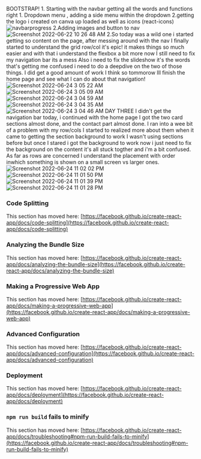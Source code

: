 BOOTSTRAP!
    1. Starting with the navbar getting all the words and functions right
        1. Dropdown menu , adding a side menu within the dropdown
        2.getting the logo i created on canva up loaded as well as icons (react-icons)
 ![navbarprogress](https://user-images.githubusercontent.com/103866435/174958375-b1734bf0-635e-4c6a-b207-df43ab759dd1.png)
 2.Adding images and button to nav
 ![Screenshot 2022-06-22 10 26 48 AM](https://user-images.githubusercontent.com/103866435/175054230-03c48214-a4f2-474e-bee7-7725093a589a.png)
 2.So today was a wild one i started getting so content on the page, after messing around with the nav I finally started to understand the grid row/col it's epic!
    it makes things so much easier and with that i understand the flexbox a bit more now
    I still need to fix my navigation bar its a mess 
    Also i need to fix the slideshow it's the words that's getting me confused i need to do a deepdive on the two of those things. I did get a good amount of work I think so tommorow Ill finish the home page and see what I can do about that navigation!
    ![Screenshot 2022-06-24 3 05 22 AM](https://user-images.githubusercontent.com/103866435/175482268-4101c212-04f5-4e79-b206-5efca57e8f80.png)
![Screenshot 2022-06-24 3 05 09 AM](https://user-images.githubusercontent.com/103866435/175482309-5f0eca70-5e7d-40f0-8857-7425b13aba02.png)
![Screenshot 2022-06-24 3 04 59 AM](https://user-images.githubusercontent.com/103866435/175482378-1f3e7736-0c65-484b-902c-6b60c5a7d867.png)
![Screenshot 2022-06-24 3 04 35 AM](https://user-images.githubusercontent.com/103866435/175482432-9fb9f39c-fc1d-4b3c-968f-19dd4e179d51.png)
![Screenshot 2022-06-24 3 04 46 AM](https://user-images.githubusercontent.com/103866435/175482730-31329e65-4b1e-4d4c-b4af-9603142cd741.png)
 DAY THREE
  I didn't get the navigation bar today, i continued with the home page I got the two card sections almost done, and the contact part almost done. I ran into a wee bit of a problem with my row/cols 
  I started to realized more about them when it came to getting the section background to work I wasn't using sections before but once I stared i got the background to work now i just need to fix the background on the content it's all stuck togther and i'm a bit confused. As far as rows are concerned I understand the placement with order inwhich something is shown on a small screen vs larger ones.
  ![Screenshot 2022-06-24 11 02 02 PM](https://user-images.githubusercontent.com/103866435/175755919-c42373d5-e32a-49b0-8c4c-1494501c941e.png)
![Screenshot 2022-06-24 11 01 50 PM](https://user-images.githubusercontent.com/103866435/175755921-f0946550-ef31-41ac-a7dc-0f24da03a23e.png)
![Screenshot 2022-06-24 11 01 39 PM](https://user-images.githubusercontent.com/103866435/175755922-0fbd0e33-2ba4-4eb1-b09f-9627a807994a.png)
![Screenshot 2022-06-24 11 01 28 PM](https://user-images.githubusercontent.com/103866435/175755923-4f9248b2-c553-4aea-bc0c-bb081287155a.png)

### Code Splitting

This section has moved here: [https://facebook.github.io/create-react-app/docs/code-splitting](https://facebook.github.io/create-react-app/docs/code-splitting)

### Analyzing the Bundle Size

This section has moved here: [https://facebook.github.io/create-react-app/docs/analyzing-the-bundle-size](https://facebook.github.io/create-react-app/docs/analyzing-the-bundle-size)

### Making a Progressive Web App

This section has moved here: [https://facebook.github.io/create-react-app/docs/making-a-progressive-web-app](https://facebook.github.io/create-react-app/docs/making-a-progressive-web-app)

### Advanced Configuration

This section has moved here: [https://facebook.github.io/create-react-app/docs/advanced-configuration](https://facebook.github.io/create-react-app/docs/advanced-configuration)

### Deployment

This section has moved here: [https://facebook.github.io/create-react-app/docs/deployment](https://facebook.github.io/create-react-app/docs/deployment)

### `npm run build` fails to minify

This section has moved here: [https://facebook.github.io/create-react-app/docs/troubleshooting#npm-run-build-fails-to-minify](https://facebook.github.io/create-react-app/docs/troubleshooting#npm-run-build-fails-to-minify)
